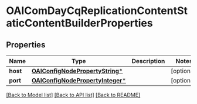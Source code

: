 # OAIComDayCqReplicationContentStaticContentBuilderProperties

## Properties
Name | Type | Description | Notes
------------ | ------------- | ------------- | -------------
**host** | [**OAIConfigNodePropertyString***](OAIConfigNodePropertyString.md) |  | [optional] 
**port** | [**OAIConfigNodePropertyInteger***](OAIConfigNodePropertyInteger.md) |  | [optional] 

[[Back to Model list]](../README.md#documentation-for-models) [[Back to API list]](../README.md#documentation-for-api-endpoints) [[Back to README]](../README.md)


